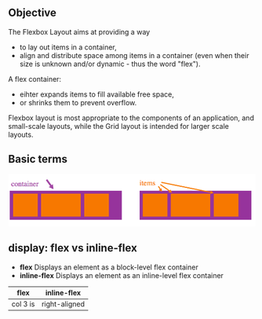 ## Objective

The Flexbox Layout aims at providing a way 
- to lay out items in a container, 
- align and distribute space among items in a container (even when their size is unknown and/or dynamic - thus the word "flex").

A flex container:
 - eihter expands items to fill available free space, 
 - or shrinks them to prevent overflow.

Flexbox layout is most appropriate to the components of an application, and small-scale layouts, while the Grid layout is intended for larger scale layouts.

## Basic terms

![Bacis terms pic](pics/basic-terms.png "Basic terms")

## display: flex vs inline-flex
- **flex** Displays an element as a block-level flex container
- **inline-flex** Displays an element as an inline-level flex container

| flex          | inline-flex   |
| ------------- |-------------  |
| col 3 is      | right-aligned |